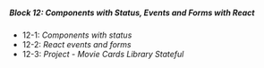 ##### Block 12: Components with Status, Events and Forms with React
*  12-1: *Components with status*
*  12-2: *React events and forms*
*  12-3: *Project - Movie Cards Library Stateful*